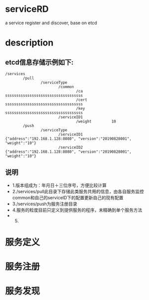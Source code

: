 # serviceRD
a service register and discover, base on etcd

# description
## etcd信息存储示例如下:  
```
/services
        /pull
                /serviceType
                        /common                      
                                /ca                  sssssssssssssssssssssssssssssssssss
                                /cert                sssssssssssssssssssssssssssssssssss
                                /key                 sssssssssssssssssssssssssssssssssss
                        /serviceID1
                                /weight         10
        /push
                /serviceType
                        /serviceID1             {"address":"192.168.1.128:8080", "version":"20190828001", "weight":"10"}
                        /serviceID2             {"address":"192.168.1.128:8080", "version":"20190828001", "weight":"10"}
```
## 说明
- 1.版本组成为：年月日＋三位序号，方便比较计算  
- 2./services/pull此目录下存储此类服务共用的信息，由各自服务监控common和自己的serviceID下的配置更新自己的现有配置  
- 3./services/push为服务注册目录
- 4.服务的粒度目前只定义到提供服务的程序，未精确到单个服务方法
- 5.

# 服务定义



# 服务注册



# 服务发现


